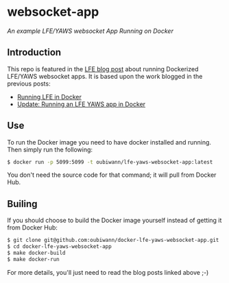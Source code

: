 # websocket-app

*An example LFE/YAWS websocket App Running on Docker*


## Introduction

This repo is featured in the
[LFE blog post]()
about running Dockerized LFE/YAWS websocket apps. It is based upon the work
blogged in the previous posts:

* [Running LFE in Docker](http://blog.lfe.io/tutorials/2014/12/07/1837-running-lfe-in-docker/)
* [Update: Running an LFE YAWS app in Docker](http://blog.lfe.io/tutorials/2015/11/28/2110-lfe-yaws-docker-update/)


## Use

To run the Docker image you need to have docker installed and running. Then
simply run the following:

```bash
$ docker run -p 5099:5099 -t oubiwann/lfe-yaws-websocket-app:latest
```

You don't need the source code for that command; it will pull from Docker Hub.


## Builing

If you should choose to build the Docker image yourself instead of getting it
from Docker Hub:

```bash
$ git clone git@github.com:oubiwann/docker-lfe-yaws-websocket-app.git
$ cd docker-lfe-yaws-websocket-app
$ make docker-build
$ make docker-run
```

For more details, you'll just need to read the blog posts linked above ;-)
